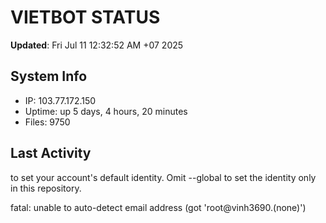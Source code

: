 # VIETBOT STATUS
**Updated**: Fri Jul 11 12:32:52 AM +07 2025

## System Info
- IP: 103.77.172.150
- Uptime: up 5 days, 4 hours, 20 minutes
- Files: 9750

## Last Activity

to set your account's default identity.
Omit --global to set the identity only in this repository.

fatal: unable to auto-detect email address (got 'root@vinh3690.(none)')
